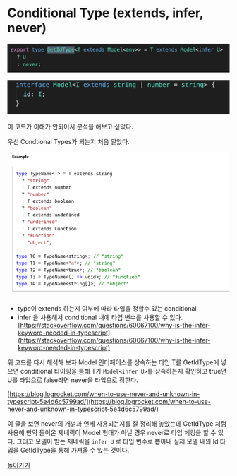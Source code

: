 # Conditional Type (extends, infer, never)

![GetIdType.png](./GetIdType.png)

![model.png](./model.png)

이 코드가 이해가 안되어서 분석을 해보고 싶었다.

우선 Condtional Types가 되는지 처음 알았다.

![conditional.png](./conditional.png)

- type이 extends 하는지 여부에 따라 타입을 정할수 있는 conditional
- infer 을 사용해서 conditional 내에 타입 변수를 사용할 수 있다.  
  [https://stackoverflow.com/questions/60067100/why-is-the-infer-keyword-needed-in-typescript](https://stackoverflow.com/questions/60067100/why-is-the-infer-keyword-needed-in-typescript)

위 코드를 다시 해석해 보자
Model 인터페이스를 상속하는 타입 T를 GetIdType에 넣으면
conditional 타이핑을 통해 T가 `Model<infer U>`를 상속하는지 확인하고
true면 U를 타입으로
false라면 never을 타입으로 정한다.

[https://blog.logrocket.com/when-to-use-never-and-unknown-in-typescript-5e4d6c5799ad/](https://blog.logrocket.com/when-to-use-never-and-unknown-in-typescript-5e4d6c5799ad/)

이 글을 보면 never의 개념과 언제 사용되는지를 잘 정리해 놓았는데
GetIdType 처럼 사용해 만약 들어온 제네릭이 Model 형태가 아닐 경우 never로 타입 체킹을 할 수 있다.
그리고 모델이 받는 제네릭을 `infer U` 로 타입 변수로 뽑아내
실제 모델 내의 Id 타입을 GetIdType을 통해 가져올 수 있는 것이다.

[돌아가기](/README.md)
